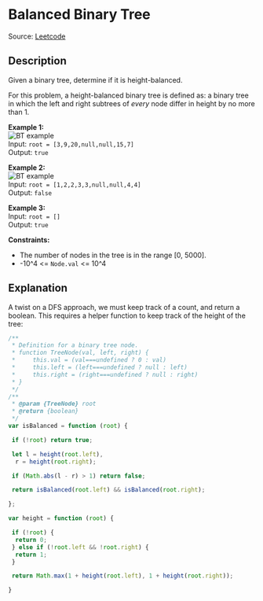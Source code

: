 # Balanced Binary Tree

Source: [Leetcode](https://leetcode.com/problems/balanced-binary-tree/)

## Description

Given a binary tree, determine if it is height-balanced.

For this problem, a height-balanced binary tree is defined as: a binary tree in which the left and right subtrees of *every* node differ in height by no more than 1.

**Example 1:**  
![BT example](./balance_1.png)  
Input: `root = [3,9,20,null,null,15,7]`  
Output: `true`

**Example 2:**  
![BT example](./balance_2.png)  
Input: `root = [1,2,2,3,3,null,null,4,4]`  
Output: `false`

**Example 3:**  
Input: `root = []`  
Output: `true`

**Constraints:**

- The number of nodes in the tree is in the range [0, 5000].
- -10^4 <= `Node.val` <= 10^4

## Explanation

A twist on a DFS approach, we must keep track of a count, and return a boolean. This requires a helper function to keep track of the height of the tree:

```javascript
/**
 * Definition for a binary tree node.
 * function TreeNode(val, left, right) {
 *     this.val = (val===undefined ? 0 : val)
 *     this.left = (left===undefined ? null : left)
 *     this.right = (right===undefined ? null : right)
 * }
 */
/**
 * @param {TreeNode} root
 * @return {boolean}
 */
var isBalanced = function (root) {

 if (!root) return true;

 let l = height(root.left),
  r = height(root.right);

 if (Math.abs(l - r) > 1) return false;

 return isBalanced(root.left) && isBalanced(root.right);

};

var height = function (root) {

 if (!root) {
  return 0;
 } else if (!root.left && !root.right) {
  return 1;
 }

 return Math.max(1 + height(root.left), 1 + height(root.right));

}
```

